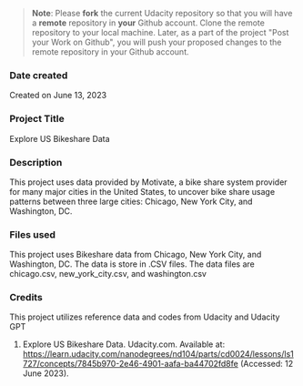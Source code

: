 >**Note**: Please **fork** the current Udacity repository so that you will have a **remote** repository in **your** Github account. Clone the remote repository to your local machine. Later, as a part of the project "Post your Work on Github", you will push your proposed changes to the remote repository in your Github account.

### Date created
   Created on June 13, 2023

### Project Title
   Explore US Bikeshare Data

### Description
   This project uses data provided by Motivate, a bike share system provider for many major cities in the United States, to uncover bike share usage patterns between three large cities: Chicago, New York City, and Washington, DC.

### Files used
   This project uses Bikeshare data from Chicago, New York City, and Washington, DC. The data is store in .CSV files.
   The data files are chicago.csv, new_york_city.csv, and washington.csv

### Credits
   This project utilizes reference data and codes from Udacity and Udacity GPT
   1. Explore US Bikeshare Data. Udacity.com. 
   Available at: https://learn.udacity.com/nanodegrees/nd104/parts/cd0024/lessons/ls1727/concepts/7845b970-2e46-4901-aafa-ba44702fd8fe 
   (Accessed: 12 June 2023).

